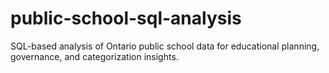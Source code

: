 # public-school-sql-analysis
SQL-based analysis of Ontario public school data for educational planning, governance, and categorization insights.
